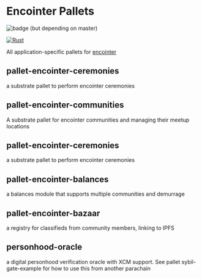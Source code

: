 # Encointer Pallets

![badge](https://img.shields.io/badge/substrate-2.0.1-success) 
(but depending on master)

[![Rust](https://github.com/encointer/pallets/actions/workflows/build_and_test.yml/badge.svg)](https://github.com/encointer/pallets/actions/workflows/build_and_test.yml)

All application-specific pallets for [encointer](https://encointer.org)

## pallet-encointer-ceremonies
a substrate pallet to perform encointer ceremonies

## pallet-encointer-communities
A substrate pallet for encointer communities and managing their meetup locations

## pallet-encointer-ceremonies
a substrate pallet to perform encointer ceremonies

## pallet-encointer-balances
a balances module that supports multiple communities and demurrage

## pallet-encointer-bazaar
a registry for classifieds from community members, linking to IPFS

## personhood-oracle
a digital personhood verification oracle with XCM support. See pallet sybil-gate-example for how to use this from another parachain
